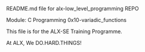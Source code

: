 README.md file for alx-low_level_programming REPO

Module: C Programming
0x10-variadic_functions

This file is for the ALX-SE Training Programme.

At ALX, We DO.HARD.THINGS!

